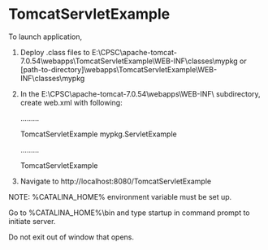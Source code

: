 TomcatServletExample
====================
To launch application,

1) Deploy .class files to E:\CPSC\apache-tomcat-7.0.54\webapps\TomcatServletExample\WEB-INF\classes\mypkg 
or [path-to-directory]\webapps\TomcatServletExample\WEB-INF\classes\mypkg

2) In the E:\CPSC\apache-tomcat-7.0.54\webapps\WEB-INF\ subdirectory, create web.xml with following:

    .........

    <servlet>
      <servlet-name>TomcatServletExample</servlet-name>
      <servlet-class>mypkg.ServletExample</servlet-class>
    </servlet>
    
    .........
  
    <servlet-mapping>
      <servlet-name>TomcatServletExample</servlet-name>
      <url-pattern></url-pattern>
    </servlet-mapping>
    
3) Navigate to http://localhost:8080/TomcatServletExample

NOTE: %CATALINA_HOME% environment variable must be set up. 

Go to %CATALINA_HOME%\bin and type startup in command prompt to initiate server.

Do not exit out of window that opens.

